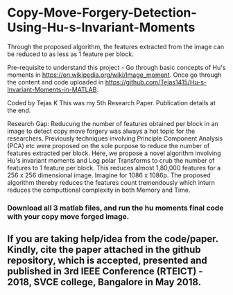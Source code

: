 # Copy-Move-Forgery-Detection-Using-Hu-s-Invariant-Moments
Through the proposed algorithm, the features extracted from the image can be reduced to as less as 1 feature per block.

Pre-requisite to understand this project - Go through basic concepts of Hu's moments in https://en.wikipedia.org/wiki/Image_moment.
Once go through the content and code uploaded in https://github.com/Tejas1415/Hu-s-Invariant-Moments-in-MATLAB.


Coded by Tejas K
This was my 5th Research Paper. Publication details at the end.

Research Gap: Reducung the number of features obtained per block in an image to detect copy move forgery was always a hot topic for the researchers. Previously techniques involving Principle Component Analysis (PCA) etc were proposed on the sole purpose to reduce the number of features extracted per block. Here, we propose a novel algorithm involving Hu's invariant moments and Log polar Transforms to crub the number of features to 1 feature per block. This reduces almost 1,80,000 features for a 256 x 256 dimensional image. Imagine for 1086 x 1086p. The proposed algorithm thereby reduces the features count tremendously which inturn reduces the computtional complexity in both Memory and Time.

### Download all 3 matlab files, and run the hu moments final code with your copy move forged image.

## If you are taking help/idea from the code/paper. Kindly, cite the paper attached in the github repository, which is accepted, presented and published in 3rd IEEE Conference (RTEICT) - 2018, SVCE college, Bangalore in May 2018.
